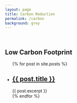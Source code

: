 ```yaml
---
layout: page
title: Carbon Reduction
permalink: /carbon
background: grey
---
```


<br>

## Low Carbon Footprint



<ul>
  {% for post in site.posts %}
    <li>
      <h2><a href="{{ post.url }}">{{ post.title }}</a></h2>
      {{ post.excerpt }}
    </li>
  {% endfor %}
</ul>